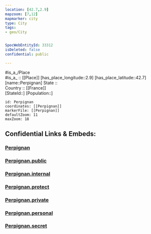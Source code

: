 ```yaml
---
location: [42.7,2.9] 
mapzoom: [7,12] 
mapmarker: city 
type: City
tags:
- geo/City


SpocWebEntityId: 33312
isDeleted: false
confidential: public

---
```

#is_a_/Place  
#is_a_ :: [[Place]] 
[has_place_longitude::2.9] 
[has_place_latitude::42.7] 
[name::Perpignan] 
State ::  
Country :: [[France]]  
[StateId::] 
[Population::] 



```leaflet
id: Perpignan
coordinates: [[Perpignan]] 
markerFile: [[Perpignan]] 
defaultZoom: 11 
maxZoom: 18
```


## Confidential Links & Embeds: 

### [Perpignan](/_Standards/Earth/Continent/Europe/Europe~West/France/regions~France/Occitanie/departments~Occitanie/Pyrénées-Orientales/communes~Pyrénées-Orientales/Perpignan/cities~Perpignan/Perpignan.md) 

### [Perpignan.public](/_public/Earth/Continent/Europe/Europe~West/France/regions~France/Occitanie/departments~Occitanie/Pyrénées-Orientales/communes~Pyrénées-Orientales/Perpignan/cities~Perpignan/Perpignan.public.md) 

### [Perpignan.internal](/_internal/Earth/Continent/Europe/Europe~West/France/regions~France/Occitanie/departments~Occitanie/Pyrénées-Orientales/communes~Pyrénées-Orientales/Perpignan/cities~Perpignan/Perpignan.internal.md) 

### [Perpignan.protect](/_protect/Earth/Continent/Europe/Europe~West/France/regions~France/Occitanie/departments~Occitanie/Pyrénées-Orientales/communes~Pyrénées-Orientales/Perpignan/cities~Perpignan/Perpignan.protect.md) 

### [Perpignan.private](/_private/Earth/Continent/Europe/Europe~West/France/regions~France/Occitanie/departments~Occitanie/Pyrénées-Orientales/communes~Pyrénées-Orientales/Perpignan/cities~Perpignan/Perpignan.private.md) 

### [Perpignan.personal](/_personal/Earth/Continent/Europe/Europe~West/France/regions~France/Occitanie/departments~Occitanie/Pyrénées-Orientales/communes~Pyrénées-Orientales/Perpignan/cities~Perpignan/Perpignan.personal.md) 

### [Perpignan.secret](/_secret/Earth/Continent/Europe/Europe~West/France/regions~France/Occitanie/departments~Occitanie/Pyrénées-Orientales/communes~Pyrénées-Orientales/Perpignan/cities~Perpignan/Perpignan.secret.md)

